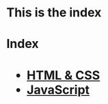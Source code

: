 # This is the index

<h1>Index<h1>
<ul>
  <li><a href="html_css">HTML & CSS</a></li>
  <li><a href="java_script">JavaScript</a></li>
</ul>
